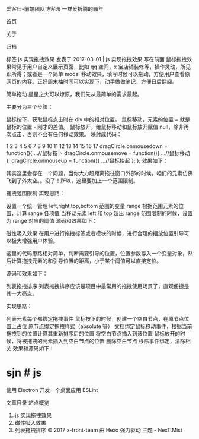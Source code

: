 爱客仕-前端团队博客园
一群爱折腾的骚年

首页

关于

归档

标签
js 实现拖拽效果
发表于 2017-03-01 |
js 实现拖拽效果
写在前面
​ 鼠标拖拽效果常见于用户自定义展示页面，比如 qq 空间，x 宝店铺装修等，操作灵动，所见即所得；或者是一个简单 modal 移动效果，填写时候可以拖动，方便用户查看原网页的内容。正好周末抽时间可以实现下，动手做做笔记，方便日后翻阅。

简单拖动
星星之火可以燎原，我们先从最简单的需求最起。

主要分为三个步骤：

鼠标按下，获取鼠标点击时在 div 中的相对位置。
鼠标移动，元素的位置 = 就是鼠标的位置 - 刚才的差值。
鼠标放开，给鼠标移动和鼠标放开赋值 null，除非再次点击，否则不会有任何移动效果。
映射成代码：

1
2
3
4
5
6
7
8
9
10
11
12
13
14
15
16
17
dragCircle.onmousedown = function(){
...//鼠标按下
dragCircle.onmousemove = function(){
...//鼠标移动
};
dragCircle.onmouseup = function(){
...//鼠标抬起
};
};
效果如下：

其实这里会存在一个问题，当你大力超距离拖往窗口外部的时候，咱们的元素仿佛飞到了外太空。。没了！所以，这里要加上一个范围限制。

拖拽范围限制
实现思路：

设置一个统一管理 left,right,top,bottom 范围的变量 range
根据范围元素的位置，计算 range 各项值
当移动元素 left 和 top 超出 range 范围限制的时候，设置为 range 对应的阈值
源码和效果如下：

磁性吸入效果
在用户进行拖拽标签或者模块的时候，进行合理的摆放位置引导可以极大增强用户体验。

这里的代码思路相对简单，判断需要引导的位置，位置参数存入一个变量对象，然后计算拖拽元素的和引导位置的距离，小于某个阈值可以直接定位。

源码和效果如下：

列表拖拽排序
列表拖拽排序应该是项目中最常用的拖拽使用场景了，直观便捷是其一大亮点。

实现思路：

列表元素每个都绑定拖拽事件
鼠标按下的时候，创建一个空白节点，在原节点位置上占位
原节点绑定拖拽样式（absolute 等）
文档绑定鼠标移动事件，根据当前拖拽到的位置计算其重新排序后的位置
将空白节点插入到该位置
鼠标放开的时候，将被拖拽的元素插入到空白节点的位置
删除空白节点
移除事件绑定，清除相关
效果和源码如下：

# sjn # js

使用 Electron 开发一个桌面应用 ESLint

文章目录 站点概览

1. js 实现拖拽效果
2. 磁性吸入效果
3. 列表拖拽排序
   © 2017 x-front-team
   由 Hexo 强力驱动 主题 - NexT.Mist
